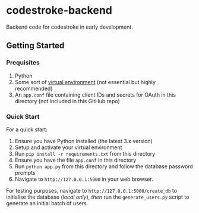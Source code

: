 # codestroke-backend

Backend code for codestroke in early development.

## Getting Started

### Prequisites

1. Python
2. Some sort of [virtual environment](https://virtualenv.pypa.io/en/stable/) (not essential but highly recommended)
3. An `app.conf` file containing client IDs and secrets for OAuth in this
   directory (not included in this GitHub repo)

### Quick Start

For a quick start:

1. Ensure you have Python installed (the latest 3.x version)
2. Setup and activate your virtual environment
3. Run `pip install -r requirements.txt` from this directory
4. Ensure you have the file `app.conf` in this directory
5. Run `python app.py` from this directory and follow the database password prompts
6. Navigate to `http://127.0.0.1:5000` in your web browser.

For testing purposes, navigate to `http://127.0.0.1:5000/create_db` to
initialise the database (*local only*), *then* run the `generate_users.py`
script to generate an initial batch of users.



